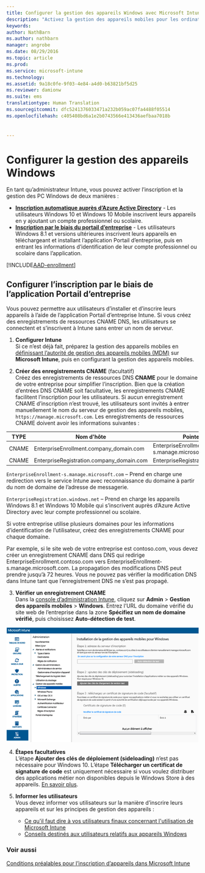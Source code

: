 ```yaml
---
title: Configurer la gestion des appareils Windows avec Microsoft Intune | Microsoft Intune
description: "Activez la gestion des appareils mobiles pour les ordinateurs Windows, y compris les appareils Windows 10 avec Microsoft Intune."
keywords: 
author: NathBarn
ms.author: nathbarn
manager: angrobe
ms.date: 08/29/2016
ms.topic: article
ms.prod: 
ms.service: microsoft-intune
ms.technology: 
ms.assetid: 9a18c0fe-9f03-4e84-a4d0-b63821bf5d25
ms.reviewer: damionw
ms.suite: ems
translationtype: Human Translation
ms.sourcegitcommit: dfc5241376033471a232b059ac07fa4488f05514
ms.openlocfilehash: c405408bd6a1e2b0743566e413436aefbaa7018b


---
```


# Configurer la gestion des appareils Windows

En tant qu’administrateur Intune, vous pouvez activer l’inscription et la gestion des PC Windows de deux manières :

- **[Inscription automatique auprès d’Azure Active Directory](#azure-active-directory-enrollment)** - Les utilisateurs Windows 10 et Windows 10 Mobile inscrivent leurs appareils en y ajoutant un compte professionnel ou scolaire.
- **[Inscription par le biais du portail d’entreprise](#company-portal-app-enrollment)** - Les utilisateurs Windows 8.1 et versions ultérieures inscrivent leurs appareils en téléchargeant et installant l’application Portail d’entreprise, puis en entrant les informations d’identification de leur compte professionnel ou scolaire dans l’application.

[!INCLUDE[AAD-enrollment](../includes/win10-automatic-enrollment-aad.md)]

## Configurer l’inscription par le biais de l’application Portail d’entreprise
Vous pouvez permettre aux utilisateurs d’installer et d’inscrire leurs appareils à l’aide de l’application Portail d’entreprise Intune. Si vous créez des enregistrements de ressources CNAME DNS, les utilisateurs se connectent et s’inscrivent à Intune sans entrer un nom de serveur.

1. **Configurer Intune**<br>
Si ce n’est déjà fait, préparez la gestion des appareils mobiles en [définissant l’autorité de gestion des appareils mobiles (MDM)](prerequisites-for-enrollment.md#set-mobile-device-management-authority) sur **Microsoft Intune**, puis en configurant la gestion des appareils mobiles.

2. **Créer des enregistrements CNAME** (facultatif)<br>Créez des enregistrements de ressources DNS **CNAME** pour le domaine de votre entreprise pour simplifier l’inscription. Bien que la création d’entrées DNS CNAME soit facultative, les enregistrements CNAME facilitent l’inscription pour les utilisateurs. Si aucun enregistrement CNAME d’inscription n’est trouvé, les utilisateurs sont invités à entrer manuellement le nom du serveur de gestion des appareils mobiles, `https://manage.microsoft.com`. Les enregistrements de ressources CNAME doivent avoir les informations suivantes :

  |TYPE|Nom d'hôte|Pointe vers|TTL|
  |--------|-------------|-------------|-------|
  |CNAME|EnterpriseEnrollment.company_domain.com|EnterpriseEnrollment-s.manage.microsoft.com |1 heure|
  |CNAME|EnterpriseRegistration.company_domain.com|EnterpriseRegistration.windows.net|1 heure|

  `EnterpriseEnrollment-s.manage.microsoft.com` – Prend en charge une redirection vers le service Intune avec reconnaissance du domaine à partir du nom de domaine de l’adresse de messagerie.

  `EnterpriseRegistration.windows.net` – Prend en charge les appareils Windows 8.1 et Windows 10 Mobile qui s’inscrivent auprès d’Azure Active Directory avec leur compte professionnel ou scolaire.

  Si votre entreprise utilise plusieurs domaines pour les informations d’identification de l’utilisateur, créez des enregistrements CNAME pour chaque domaine.

  Par exemple, si le site web de votre entreprise est contoso.com, vous devez créer un enregistrement CNAME dans DNS qui redirige EnterpriseEnrollment.contoso.com vers EnterpriseEnrollment-s.manage.microsoft.com. La propagation des modifications DNS peut prendre jusqu’à 72 heures. Vous ne pouvez pas vérifier la modification DNS dans Intune tant que l’enregistrement DNS ne s’est pas propagé.

3.  **Vérifier un enregistrement CNAME**<br>Dans la [console d’administration Intune](http://manage.microsoft.com), cliquez sur **Admin** &gt; **Gestion des appareils mobiles** &gt; **Windows**. Entrez l’URL du domaine vérifié du site web de l’entreprise dans la zone **Spécifiez un nom de domaine vérifié**, puis choisissez **Auto-détection de test**.

  ![Boîte de dialogue Gestion des appareils Windows](../media/enroll-intune-winenr.png)

4.  **Étapes facultatives**<br>L’étape **Ajouter des clés de déploiement (sideloading)** n’est pas nécessaire pour Windows 10. L’étape **Télécharger un certificat de signature de code** est uniquement nécessaire si vous voulez distribuer des applications métier non disponibles depuis le Windows Store à des appareils. [En savoir plus](set-up-windows-phone-8.0-management-with-microsoft-intune.md).

6.  **Informer les utilisateurs**<br>Vous devez informer vos utilisateurs sur la manière d’inscrire leurs appareils et sur les principes de gestion des appareils :
      - [Ce qu'il faut dire à vos utilisateurs finaux concernant l'utilisation de Microsoft Intune](what-to-tell-your-end-users-about-using-microsoft-intune.md)
      - [Conseils destinés aux utilisateurs relatifs aux appareils Windows](../enduser/using-your-windows-device-with-intune.md)

### Voir aussi
[Conditions préalables pour l’inscription d’appareils dans Microsoft Intune](prerequisites-for-enrollment.md)



<!--HONumber=Oct16_HO3-->


